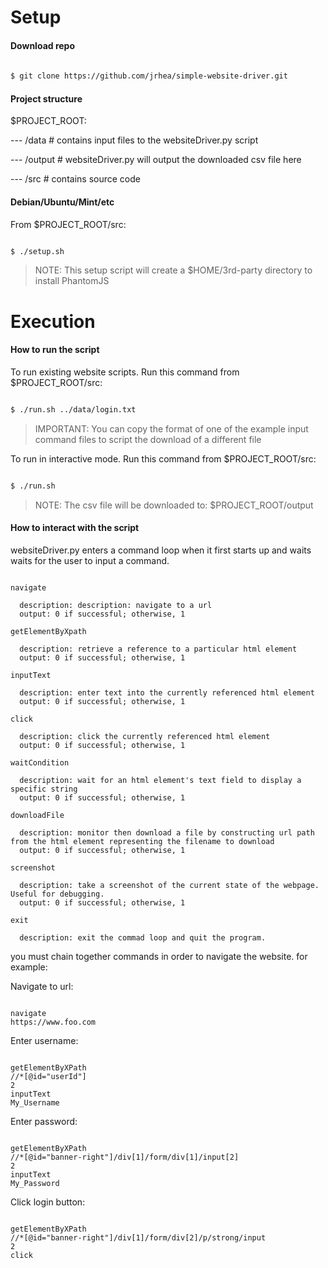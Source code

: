 # Setup

#### Download repo

```bash
  
$ git clone https://github.com/jrhea/simple-website-driver.git

```

#### Project structure

 $PROJECT_ROOT:

   
  ---  /data # contains input files to the websiteDriver.py script


  ---  /output # websiteDriver.py will output the downloaded csv file here


  ---  /src # contains source code

#### Debian/Ubuntu/Mint/etc

From $PROJECT_ROOT/src:

```bash

$ ./setup.sh

```

> NOTE: This setup script will create a $HOME/3rd-party directory to install PhantomJS

# Execution

#### How to run the script

To run existing website scripts.  Run this command from $PROJECT_ROOT/src:

```bash

$ ./run.sh ../data/login.txt

```

> IMPORTANT: You can copy the format of one of the example input command files to script the download of a different file

To run in interactive mode. Run this command from $PROJECT_ROOT/src:

```bash

$ ./run.sh 

```

> NOTE: The csv file will be downloaded to: $PROJECT_ROOT/output


#### How to interact with the script

websiteDriver.py enters a command loop when it first starts up and waits
waits for the user to input a command.

```

navigate

  description: description: navigate to a url
  output: 0 if successful; otherwise, 1

getElementByXpath
  
  description: retrieve a reference to a particular html element
  output: 0 if successful; otherwise, 1

inputText

  description: enter text into the currently referenced html element
  output: 0 if successful; otherwise, 1

click

  description: click the currently referenced html element
  output: 0 if successful; otherwise, 1

waitCondition

  description: wait for an html element's text field to display a specific string
  output: 0 if successful; otherwise, 1

downloadFile

  description: monitor then download a file by constructing url path from the html element representing the filename to download
  output: 0 if successful; otherwise, 1

screenshot

  description: take a screenshot of the current state of the webpage.  Useful for debugging.
  output: 0 if successful; otherwise, 1

exit
  
  description: exit the commad loop and quit the program.

```

you must chain together commands in order to navigate the website.  for example:

Navigate to url:

```

navigate
https://www.foo.com

```

Enter username:

```

getElementByXPath
//*[@id="userId"]
2
inputText
My_Username

```

Enter password:

```

getElementByXPath
//*[@id="banner-right"]/div[1]/form/div[1]/input[2]
2
inputText
My_Password

```

Click login button:

```

getElementByXPath
//*[@id="banner-right"]/div[1]/form/div[2]/p/strong/input
2
click

```